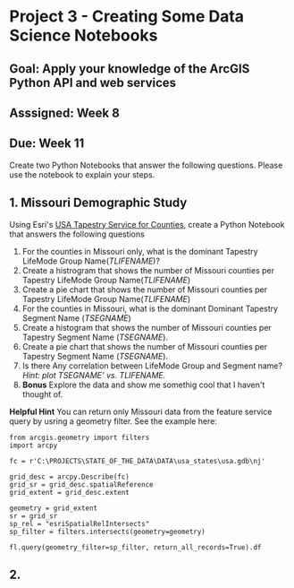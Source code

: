 # Project 3 - Creating Some Data Science Notebooks

## Goal: Apply your knowledge of the ArcGIS Python API and web services
## Asssigned: Week 8
## Due: Week 11

Create two Python Notebooks that answer the following questions. Please use the notebook to explain your steps.
## 1. Missouri Demographic Study
Using Esri's [USA Tapestry Service for Counties](http://services.arcgis.com/P3ePLMYs2RVChkJx/arcgis/rest/services/Tapestry_Households/FeatureServer/1), create a Python Notebook that answers the following questions
1. For the counties in Missouri only, what is the dominant Tapestry LifeMode Group Name(*TLIFENAME*)?
2. Create a histrogram that shows the number of Missouri counties per Tapestry LifeMode Group Name(*TLIFENAME*)
3. Create a pie chart that shows the number of Missouri counties per Tapestry LifeMode Group Name(*TLIFENAME*)
4. For the counties in Missouri, what is the dominant Dominant Tapestry Segment Name (*TSEGNAME*)
5. Create a histogram  that shows the number of Missouri counties per Tapestry Segment Name (*TSEGNAME*).
6. Create a pie chart that shows the number of Missouri counties per Tapestry Segment Name (*TSEGNAME*).
7. Is there Any correlation between LifeMode Group and Segment name? *Hint: plot TSEGNAME' vs. TLIFENAME.*
8. **Bonus** Explore the data and show me somethig cool that I haven't thought of.


**Helpful Hint**
You can return only Missouri data from the feature service query by usring a geometry filter. See the example here:
```
from arcgis.geometry import filters
import arcpy

fc = r'C:\PROJECTS\STATE_OF_THE_DATA\DATA\usa_states\usa.gdb\nj'

grid_desc = arcpy.Describe(fc)
grid_sr = grid_desc.spatialReference
grid_extent = grid_desc.extent

geometry = grid_extent
sr = grid_sr
sp_rel = "esriSpatialRelIntersects"
sp_filter = filters.intersects(geometry=geometry)

fl.query(geometry_filter=sp_filter, return_all_records=True).df
```

## 2. 
